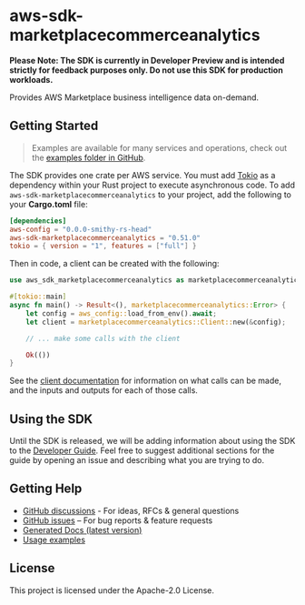 # aws-sdk-marketplacecommerceanalytics

**Please Note: The SDK is currently in Developer Preview and is intended strictly for
feedback purposes only. Do not use this SDK for production workloads.**

Provides AWS Marketplace business intelligence data on-demand.

## Getting Started

> Examples are available for many services and operations, check out the
> [examples folder in GitHub](https://github.com/awslabs/aws-sdk-rust/tree/main/examples).

The SDK provides one crate per AWS service. You must add [Tokio](https://crates.io/crates/tokio)
as a dependency within your Rust project to execute asynchronous code. To add `aws-sdk-marketplacecommerceanalytics` to
your project, add the following to your **Cargo.toml** file:

```toml
[dependencies]
aws-config = "0.0.0-smithy-rs-head"
aws-sdk-marketplacecommerceanalytics = "0.51.0"
tokio = { version = "1", features = ["full"] }
```

Then in code, a client can be created with the following:

```rust
use aws_sdk_marketplacecommerceanalytics as marketplacecommerceanalytics;

#[tokio::main]
async fn main() -> Result<(), marketplacecommerceanalytics::Error> {
    let config = aws_config::load_from_env().await;
    let client = marketplacecommerceanalytics::Client::new(&config);

    // ... make some calls with the client

    Ok(())
}
```

See the [client documentation](https://docs.rs/aws-sdk-marketplacecommerceanalytics/latest/aws_sdk_marketplacecommerceanalytics/client/struct.Client.html)
for information on what calls can be made, and the inputs and outputs for each of those calls.

## Using the SDK

Until the SDK is released, we will be adding information about using the SDK to the
[Developer Guide](https://docs.aws.amazon.com/sdk-for-rust/latest/dg/welcome.html). Feel free to suggest
additional sections for the guide by opening an issue and describing what you are trying to do.

## Getting Help

* [GitHub discussions](https://github.com/awslabs/aws-sdk-rust/discussions) - For ideas, RFCs & general questions
* [GitHub issues](https://github.com/awslabs/aws-sdk-rust/issues/new/choose) – For bug reports & feature requests
* [Generated Docs (latest version)](https://awslabs.github.io/aws-sdk-rust/)
* [Usage examples](https://github.com/awslabs/aws-sdk-rust/tree/main/examples)

## License

This project is licensed under the Apache-2.0 License.

